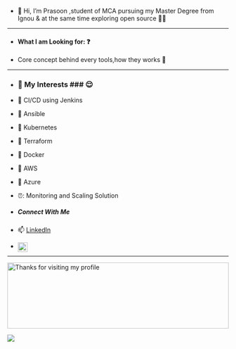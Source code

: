 - 👋 Hi, I’m Prasoon ,student of MCA pursuing my Master Degree from Ignou & at the same time exploring open source :technologist:

---
- #### What I am Looking for: :question: ####
- Core concept behind every tools,how they works :milky_way:
---
- ### 👀 My Interests ### :relieved:
- :dart: CI/CD using Jenkins 
- :balloon:  Ansible
- :santa: Kubernetes
-  :tada: Terraform
-  :man_dancing: Docker
- :gift: AWS
- :pill: Azure
- ⏰: Monitoring and Scaling Solution

 
- #####  Connect With Me #####

-   📫 [LinkedIn](https://www.linkedin.com/in/prasoon-mishra-baaa41186) 
- [<img align="left" alt="Prasoon Mishra | LinkedIn" width="22px" src="https://cdn.jsdelivr.net/npm/simple-icons@v3/icons/linkedin.svg" />][LinkedIn]


 [LinkedIn]: https://www.linkedin.com/in/prasoon-mishra-baaa41186
 [Medium]: https://medium.com/@prassonmishra330
 
 
---

<img height="150" alt="Thanks for visiting my profile" width="100%" src="https://raw.githubusercontent.com/BrunnerLivio/brunnerlivio/master/images/marquee.svg" />

![](https://komarev.com/ghpvc/?username=bcamishrapr&label=PROFILE+VIEWS)




